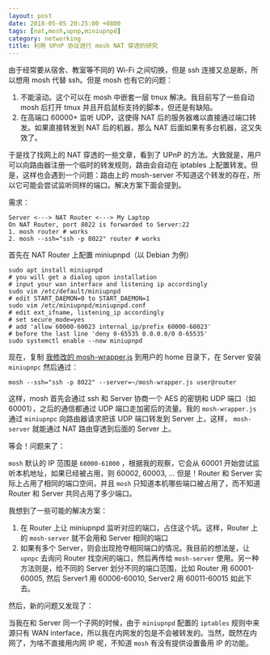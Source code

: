 ```yaml
---
layout: post
date: 2018-05-05 20:25:00 +0800
tags: [nat,mosh,upnp,miniupnpd]
category: networking
title: 利用 UPnP 协议进行 mosh NAT 穿透的研究
---
```


由于经常要从宿舍、教室等不同的 Wi-Fi 之间切换，但是 ssh 连接又总是断，所以想用 mosh 代替 ssh。但是 mosh 也有它的问题：

1. 不能滚动。这个可以在 mosh 中嵌套一层 tmux 解决。我目前写了一些自动 mosh 后打开 tmux 并且开启鼠标支持的脚本，但还是有缺陷。
2. 在高端口 60000+ 监听 UDP，这使得 NAT 后的服务器难以直接通过端口转发。如果直接转发到 NAT 后的机器，那么 NAT 后面如果有多台机器，这又失效了。

于是找了找网上的 NAT 穿透的一些文章，看到了 UPnP 的方法。大致就是，用户可以向路由器注册一个临时的转发规则，路由会自动在 iptables 上配置转发。但是，这样也会遇到一个问题：路由上的 mosh-server 不知道这个转发的存在，所以它可能会尝试监听同样的端口。解决方案下面会提到。

需求：

```
Server <---> NAT Router <---> My Laptop
On NAT Router, port 8022 is forwarded to Server:22
1. mosh router # works
2. mosh --ssh="ssh -p 8022" router # works
```

首先在 NAT Router 上配置 miniupnpd（以 Debian 为例）

```shell
sudo apt install miniupnpd
# you will get a dialog upon installation
# input your wan interface and listening ip accordingly
sudo vim /etc/default/miniupnpd
# edit START_DAEMON=0 to START_DAEMON=1
sudo vim /etc/miniupnpd/miniupnpd.conf
# edit ext_ifname, listening_ip accordingly
# set secure_mode=yes
# add 'allow 60000-60023 internal_ip/prefix 60000-60023'
# before the last line 'deny 0-65535 0.0.0.0/0 0-65535'
sudo systemctl enable --now miniupnpd
```

现在，复制 [我修改的 mosh-wrapper.js](https://github.com/jiegec/mosh-upnp-hole-puncher/blob/master/mosh-wrapper.js) 到用户的 home 目录下，在 Server 安装 `miniupnpc` 然后通过：

```shell
mosh --ssh="ssh -p 8022" --server=~/mosh-wrapper.js user@router
```

这样，mosh 首先会通过 ssh 和 Server 协商一个 AES 的密钥和 UDP 端口（如 60001），之后的通信都通过 UDP 端口走加密后的流量。我的 `mosh-wrapper.js` 通过 `miniupnpc` 向路由器请求把该 UDP 端口转发到 Server 上，这样， `mosh-server` 就能通过 NAT 路由穿透到后面的 Server 上。

等会！问题来了：

`mosh` 默认的 IP 范围是 `60000-61000` ，根据我的观察，它会从 60001 开始尝试监听本机地址，如果已经被占用，则 60002, 60003, ... 但是！Router 和 Server 实际上占用了相同的端口空间，并且 `mosh` 只知道本机哪些端口被占用了，而不知道 Router 和 Server 共同占用了多少端口。

我想到了一些可能的解决方案：

1. 在 Router 上让 miniupnpd 监听对应的端口，占住这个坑。这样，Router 上的 `mosh-server` 就不会用和 Server 相同的端口
2. 如果有多个 Server，则会出现抢夺相同端口的情况。我目前的想法是，让 `upnpc` 去询问 Router 找空闲的端口，然后再传给 `mosh-server` 使用。另一种方法则是，给不同的 Server 划分不同的端口范围，比如 Router 用 60001-60005, 然后 Server1 用 60006-60010, Server2 用 60011-60015 如此下去。

然后，新的问题又发现了：

当我在和 Server 同一个子网的时候，由于 `miniupnpd` 配置的 `iptables` 规则中来源只有 WAN interface，所以我在内网发的包是不会被转发的。当然，既然在内网了，为啥不直接用内网 IP 呢，不知道 `mosh` 有没有提供设置备用 IP 的功能。